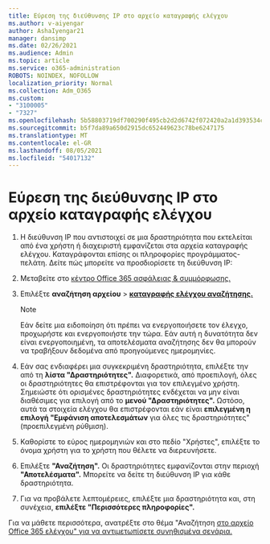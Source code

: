 ```yaml
---
title: Εύρεση της διεύθυνσης IP στο αρχείο καταγραφής ελέγχου
ms.author: v-aiyengar
author: AshaIyengar21
manager: dansimp
ms.date: 02/26/2021
ms.audience: Admin
ms.topic: article
ms.service: o365-administration
ROBOTS: NOINDEX, NOFOLLOW
localization_priority: Normal
ms.collection: Adm_O365
ms.custom:
- "3100005"
- "7327"
ms.openlocfilehash: 5b58803719df700290f495cb2d2d6742f072420a2a1d393534ca165bb5a14fbb
ms.sourcegitcommit: b5f7da89a650d2915dc652449623c78be6247175
ms.translationtype: MT
ms.contentlocale: el-GR
ms.lasthandoff: 08/05/2021
ms.locfileid: "54017132"
---
```

# <a name="find-the-ip-address-in-audit-log"></a>Εύρεση της διεύθυνσης IP στο αρχείο καταγραφής ελέγχου

1. Η διεύθυνση IP που αντιστοιχεί σε μια δραστηριότητα που εκτελείται από ένα χρήστη ή διαχειριστή εμφανίζεται στα αρχεία καταγραφής ελέγχου. Καταγράφονται επίσης οι πληροφορίες προγράμματος-πελάτη. Δείτε πώς μπορείτε να προσδιορίσετε τη διεύθυνση IP:

1. Μεταβείτε στο [κέντρο Office 365 ασφάλειας & συμμόρφωσης.](https://go.microsoft.com/fwlink/p/?linkid=2077143)
1. Επιλέξτε **αναζήτηση αρχείου**  >  **[καταγραφής ελέγχου αναζήτησης.](https://go.microsoft.com/fwlink/?linkid=2103759)**
    > [!NOTE]
    > Εάν δείτε μια ειδοποίηση ότι πρέπει να ενεργοποιήσετε τον έλεγχο, προχωρήστε και ενεργοποιήστε την τώρα. Εάν αυτή η δυνατότητα δεν είναι ενεργοποιημένη, τα αποτελέσματα αναζήτησης δεν θα μπορούν να τραβήξουν δεδομένα από προηγούμενες ημερομηνίες.
1. Εάν σας ενδιαφέρει μια συγκεκριμένη δραστηριότητα, επιλέξτε την από τη **λίστα "Δραστηριότητες".** Διαφορετικά, από προεπιλογή, όλες οι δραστηριότητες θα επιστρέφονται για τον επιλεγμένο χρήστη. Σημειώστε ότι ορισμένες δραστηριότητες ενδέχεται να μην είναι διαθέσιμες για επιλογή από το **μενού "Δραστηριότητες".** Ωστόσο, αυτά τα στοιχεία ελέγχου θα επιστρέφονται εάν είναι **επιλεγμένη η επιλογή "Εμφάνιση αποτελεσμάτων** για όλες τις δραστηριότητες" (προεπιλεγμένη ρύθμιση).
1. Καθορίστε το εύρος  ημερομηνιών και στο πεδίο "Χρήστες", επιλέξτε το όνομα χρήστη για το χρήστη που θέλετε να διερευνήσετε.
1. Επιλέξτε **"Αναζήτηση".** Οι δραστηριότητες εμφανίζονται στην περιοχή **"Αποτελέσματα".** Μπορείτε να δείτε τη διεύθυνση IP για κάθε δραστηριότητα.
1. Για να προβάλετε λεπτομέρειες, επιλέξτε μια δραστηριότητα και, στη συνέχεια, **επιλέξτε "Περισσότερες πληροφορίες".**

Για να μάθετε περισσότερα, ανατρέξτε στο θέμα "Αναζήτηση [στο αρχείο Office 365 ελέγχου" για να αντιμετωπίσετε συνηθισμένα σενάρια.](https://go.microsoft.com/fwlink/?linkid=2103944)